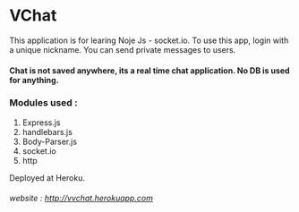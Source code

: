 # VChat

This application is for learing Noje Js - socket.io.
To use this app, login with a unique nickname.
You can send private messages to users.

#### Chat is not saved anywhere, its a real time chat application. No DB is used for anything.

### Modules used :

1) Express.js
2) handlebars.js
3) Body-Parser.js
4) socket.io
5) http

Deployed at Heroku.
###### website : http://vvchat.herokuapp.com
